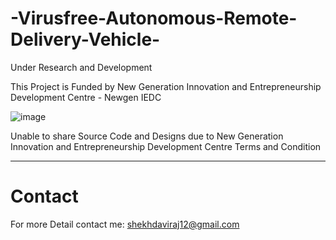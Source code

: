 # -Virusfree-Autonomous-Remote-Delivery-Vehicle-

Under Research and Development

This Project is Funded by New Generation Innovation and Entrepreneurship Development Centre - Newgen IEDC 

![image](https://user-images.githubusercontent.com/29841028/139060938-aa2e4d7a-b615-4f81-8862-abe99e66bbb0.png)


Unable to share Source Code and Designs due to New Generation Innovation and Entrepreneurship Development Centre Terms and Condition<hr>

# Contact

For more Detail contact me: shekhdaviraj12@gmail.com
